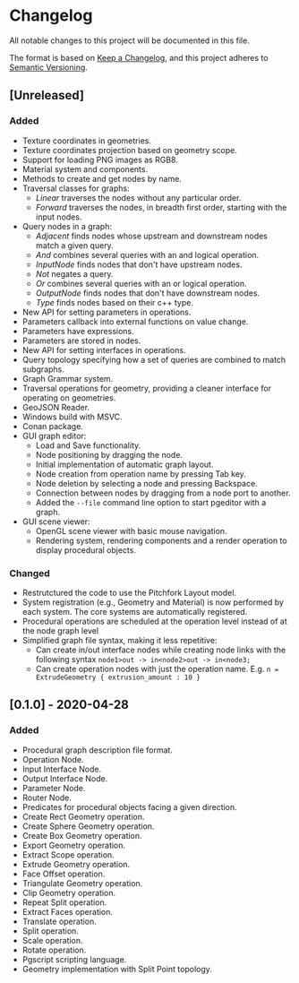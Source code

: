 # Changelog

All notable changes to this project will be documented in this file.

The format is based on [Keep a Changelog](https://keepachangelog.com/en/1.0.0/),
and this project adheres to [Semantic Versioning](https://semver.org/spec/v2.0.0.html).

## [Unreleased]

### Added

- Texture coordinates in geometries.
- Texture coordinates projection based on geometry scope.
- Support for loading PNG images as RGB8.
- Material system and components.
- Methods to create and get nodes by name.
- Traversal classes for graphs:
    - *Linear* traverses the nodes without any particular order.
    - *Forward* traverses the nodes, in breadth first order, starting with the
      input nodes.
- Query nodes in a graph:
    - *Adjacent* finds nodes whose upstream and downstream nodes match a given query.
    - *And* combines several queries with an and logical operation.
    - *InputNode* finds nodes that don't have upstream nodes.
    - *Not* negates a query.
    - *Or* combines several queries with an or logical operation.
    - *OutputNode* finds nodes that don't have downstream nodes.
    - *Type* finds nodes based on their c++ type.
- New API for setting parameters in operations.
- Parameters callback into external functions on value change.
- Parameters have expressions.
- Parameters are stored in nodes.
- New API for setting interfaces in operations.
- Query topology specifying how a set of queries are combined to match subgraphs.
- Graph Grammar system.
- Traversal operations for geometry, providing a cleaner interface for
  operating on geometries.
- GeoJSON Reader.
- Windows build with MSVC.
- Conan package.
- GUI graph editor:
  - Load and Save functionality.
  - Node positioning by dragging the node.
  - Initial implementation of automatic graph layout.
  - Node creation from operation name by pressing Tab key.
  - Node deletion by selecting a node and pressing Backspace.
  - Connection between nodes by dragging from a node port to another.
  - Added the `--file` command line option to start pgeditor with a graph.
- GUI scene viewer:
  - OpenGL scene viewer with basic mouse navigation.
  - Rendering system, rendering components and a render operation to display
    procedural objects.

### Changed

- Restrutctured the code to use the Pitchfork Layout model.
- System registration (e.g., Geometry and Material) is now performed by each
  system. The core systems are automatically registered.
- Procedural operations are scheduled at the operation level instead of at the
  node graph level
- Simplified graph file syntax, making it less repetitive:
  - Can create in/out interface nodes while creating node links with the
    following syntax `node1>out -> in<node2>out -> in<node3;`
  - Can create operation nodes with just the operation name. E.g.
    `n = ExtrudeGeometry { extrusion_amount : 10 }`

## [0.1.0] - 2020-04-28

### Added

- Procedural graph description file format.
- Operation Node.
- Input Interface Node.
- Output Interface Node.
- Parameter Node.
- Router Node.
- Predicates for procedural objects facing a given direction.
- Create Rect Geometry operation.
- Create Sphere Geometry operation.
- Create Box Geometry operation.
- Export Geometry operation.
- Extract Scope operation.
- Extrude Geometry operation.
- Face Offset operation.
- Triangulate Geometry operation.
- Clip Geometry operation.
- Repeat Split operation.
- Extract Faces operation.
- Translate operation.
- Split operation.
- Scale operation.
- Rotate operation.
- Pgscript scripting language.
- Geometry implementation with Split Point topology.
